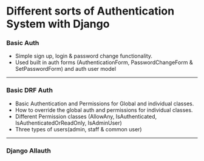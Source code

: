 # Different sorts of Authentication System with Django

### **Basic Auth**
- Simple sign up, login & password change functionality.
- Used built in auth forms (AuthenticationForm, PasswordChangeForm & SetPasswordForm) and auth user model
<hr>

### **Basic DRF Auth**
- Basic Authentication and Permissions for Global and individual classes.
- How to override the global auth and permissions for individual classes.
- Different Permission classes (AllowAny, IsAuthenticated, IsAuthenticatedOrReadOnly, IsAdminUser)
- Three types of users(admin, staff & common user)

<hr>

### **Django Allauth**

